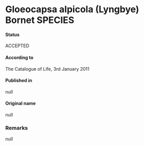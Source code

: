 # Gloeocapsa alpicola (Lyngbye) Bornet SPECIES

#### Status
ACCEPTED

#### According to
The Catalogue of Life, 3rd January 2011

#### Published in
null

#### Original name
null

### Remarks
null